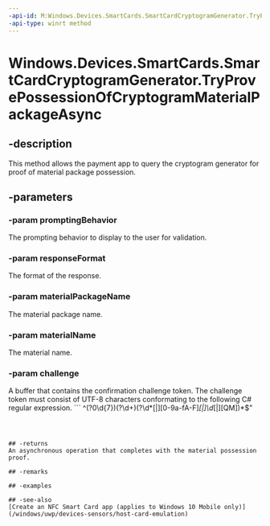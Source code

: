 ```yaml
---
-api-id: M:Windows.Devices.SmartCards.SmartCardCryptogramGenerator.TryProvePossessionOfCryptogramMaterialPackageAsync(Windows.Devices.SmartCards.SmartCardUnlockPromptingBehavior,Windows.Devices.SmartCards.SmartCardCryptogramMaterialPackageConfirmationResponseFormat,System.String,System.String,Windows.Storage.Streams.IBuffer)
-api-type: winrt method
---
```


<!-- Method syntax
public Windows.Foundation.IAsyncOperation<Windows.Devices.SmartCards.SmartCardCryptogramMaterialPossessionProof> TryProvePossessionOfCryptogramMaterialPackageAsync(Windows.Devices.SmartCards.SmartCardUnlockPromptingBehavior promptingBehavior, Windows.Devices.SmartCards.SmartCardCryptogramMaterialPackageConfirmationResponseFormat responseFormat, System.String materialPackageName, System.String materialName, Windows.Storage.Streams.IBuffer challenge)
-->

# Windows.Devices.SmartCards.SmartCardCryptogramGenerator.TryProvePossessionOfCryptogramMaterialPackageAsync

## -description
This method allows the payment app to query the cryptogram generator for proof of material package possession.

## -parameters
### -param promptingBehavior
The prompting behavior to display to the user for validation.

### -param responseFormat
The format of the response.

### -param materialPackageName
The material package name.

### -param materialName
The material name.

### -param challenge
A buffer that contains the confirmation challenge token. The challenge token must consist of UTF-8 characters conformating to the following C# regular expression. ```
^(?<api>0\d{7})(?<sc>\d+)(?<tvl>\d*[|][0-9a-fA-F]*[|]\d*[|][QM])*$"
```



## -returns
An asynchronous operation that completes with the material possession proof.

## -remarks

## -examples

## -see-also
[Create an NFC Smart Card app (applies to Windows 10 Mobile only)](/windows/uwp/devices-sensors/host-card-emulation)
